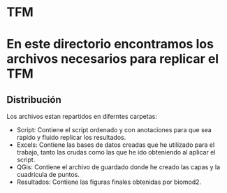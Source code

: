 # TFM
# En este directorio encontramos los archivos necesarios para replicar el TFM
## Distribución
Los archivos estan repartidos en diferntes carpetas:
- Script: Contiene el script ordenado y con anotaciones para que sea rapido y fluido replicar los resultados.
- Excels: Contiene las bases de datos creadas que he utilizado para el trabajo, tanto las crudas como las que he ido obteniendo al aplicar el script.
- QGis: Contiene el archivo de guardado donde he creado las capas y la cuadricula de puntos.
- Resultados: Contiene las figuras finales obtenidas por biomod2.
